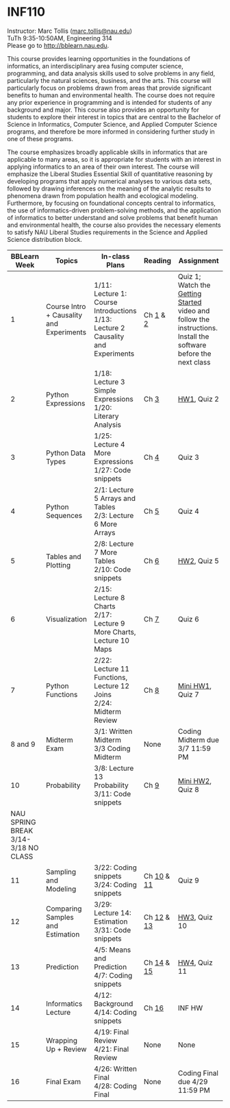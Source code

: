# INF110

Instructor: Marc Tollis (marc.tollis@nau.edu)<br/>
TuTh 9:35-10:50AM, Engineering 314<br/>
Please go to http://bblearn.nau.edu.

  This course provides learning opportunities in the foundations of informatics, an interdisciplinary area fusing computer science, programming, and data analysis skills used to solve problems in any field, particularly the natural sciences, business, and the arts. This course will particularly focus on problems drawn from areas that provide significant benefits to human and environmental health. The course does not require any prior experience in programming and is intended for students of any background and major. This course also provides an opportunity for students to explore their interest in topics that are central to the Bachelor of Science in Informatics, Computer Science, and Applied Computer Science programs, and therefore be more informed in considering further study in one of these programs.

  The course emphasizes broadly applicable skills in informatics that are applicable to many areas, so it is appropriate for students with an interest in applying informatics to an area of their own interest. The course will emphasize the Liberal Studies Essential Skill of quantitative reasoning by developing programs that apply numerical analyses to various data sets, followed by drawing inferences on the meaning of the analytic results to phenomena drawn from population health and ecological modeling. Furthermore, by focusing on foundational concepts central to informatics, the use of informatics-driven problem-solving methods, and the application of informatics to better understand and solve problems that benefit human and environmental health, the course also provides the necessary elements to satisfy NAU Liberal Studies requirements in the Science and Applied Science distribution block.



| BBLearn Week | Topics | In-class Plans | Reading | Assignment |
| ------------ | ------ | -------------- | ------- | ---------- |
| 1 | Course Intro + Causality and Experiments | 1/11: Lecture 1: Course Introductions<br/>1/13: Lecture 2 Causality and Experiments | Ch [1](https://inferentialthinking.com/chapters/01/what-is-data-science.html) & [2](https://inferentialthinking.com/chapters/02/causality-and-experiments.html) | Quiz 1; Watch the [Getting Started](https://github.com/marctollis/INF110-Discovering-Informatics/tree/main/GettingStarted) video and follow the instructions. Install the software before the next class |
| 2 | Python Expressions | 1/18: Lecture 3 Simple Expressions</br>1/20: Literary Analysis | Ch [3](https://inferentialthinking.com/chapters/03/programming-in-python.html) | [HW1](https://github.com/marctollis/INF110-Discovering-Informatics/tree/main/hw01-Literary%20Analysis), Quiz 2 |
| 3 | Python Data Types | 1/25: Lecture 4 More Expressions</br>1/27: Code snippets | Ch [4](https://inferentialthinking.com/chapters/04/Data_Types.html) | Quiz 3 |
|4| Python Sequences | 2/1: Lecture 5 Arrays and Tables</br>2/3: Lecture 6 More Arrays | Ch [5](https://inferentialthinking.com/chapters/05/Sequences.html) | Quiz 4 |
| 5 | Tables and Plotting | 2/8: Lecture 7 More Tables</br>2/10: Code snippets | Ch [6](https://inferentialthinking.com/chapters/06/Tables.html) | [HW2](https://github.com/marctollis/INF110-Discovering-Informatics/tree/main/hw02), Quiz 5 |
| 6| Visualization | 2/15: Lecture 8 Charts<br/>2/17: Lecture 9 More Charts, Lecture 10 Maps | Ch [7](https://inferentialthinking.com/chapters/07/Visualization.html) | Quiz 6 |
| 7 | Python Functions | 2/22: Lecture 11 Functions, Lecture 12 Joins<br/>2/24: Midterm Review | Ch [8](https://inferentialthinking.com/chapters/08/Functions_and_Tables.html) | [Mini HW1](https://github.com/marctollis/INF110-Discovering-Informatics/blob/main/MiniHW1.ipynb), Quiz 7 |
| 8 and 9 | Midterm Exam | 3/1: Written Midterm</br>3/3 Coding Midterm | None | Coding Midterm due 3/7 11:59 PM |
| 10 | Probability | 3/8: Lecture 13 Probability<br/>3/11: Code snippets | Ch [9](https://inferentialthinking.com/chapters/09/Randomness.html) | [Mini HW2](https://github.com/marctollis/INF110-Discovering-Informatics/blob/main/MiniHW2.ipynb), Quiz 8 |
| NAU SPRING BREAK 3/14-3/18 NO CLASS |
| 11 | Sampling and Modeling | 3/22: Coding snippets<br/>3/24: Coding snippets | Ch [10](https://inferentialthinking.com/chapters/10/Sampling_and_Empirical_Distributions.html) & [11](https://inferentialthinking.com/chapters/11/Testing_Hypotheses.html) | Quiz 9 |
|12 | Comparing Samples and Estimation | 3/29: Lecture 14: Estimation<br/>3/31: Code snippets | Ch [12](https://inferentialthinking.com/chapters/12/Comparing_Two_Samples.html) & [13](https://inferentialthinking.com/chapters/13/Estimation.html) | [HW3](https://github.com/marctollis/INF110-Discovering-Informatics/tree/main/hw3), Quiz 10 |
| 13 | Prediction | 4/5: Means and Prediction<br/>4/7: Coding snippets | Ch [14](https://inferentialthinking.com/chapters/14/Why_the_Mean_Matters.html) & [15](https://inferentialthinking.com/chapters/15/Prediction.html) | [HW4](https://github.com/marctollis/INF110-Discovering-Informatics/tree/main/hw04), Quiz 11|
|14 | Informatics Lecture | 4/12: Background<br/> 4/14: Coding snippets | Ch [16](https://inferentialthinking.com/chapters/16/Inference_for_Regression.html) | INF HW |
| 15 | Wrapping Up + Review | 4/19: Final Review<br/>4/21: Final Review | None | None |
| 16 | Final Exam | 4/26: Written Final<br/>4/28: Coding Final | None | Coding Final due 4/29 11:59 PM |
